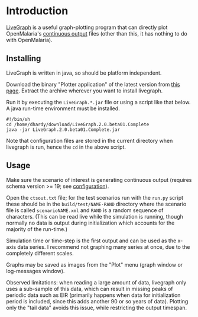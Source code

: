 # Introduction #

[LiveGraph](http://www.live-graph.org/) is a useful graph-plotting program that can directly plot OpenMalaria's [continuous output](Monitoring#Continuous.md) files (other than this, it has nothing to do with OpenMalaria).


## Installing ##

LiveGraph is written in java, so should be platform independent.

Download the binary "Plotter application" of the latest version from [this page](http://www.live-graph.org/download.html). Extract the archive wherever you want to install livegraph.

Run it by executing the `LiveGraph.*.jar` file or using a script like that below. A java run-time environment must be installed.

```
#!/bin/sh
cd /home/dhardy/download/LiveGraph.2.0.beta01.Complete
java -jar LiveGraph.2.0.beta01.Complete.jar
```

Note that configuration files are stored in the current directory when livegraph is run, hence the `cd` in the above script.

## Usage ##

Make sure the scenario of interest is generating continuous output (requires schema version >= 19; see [configuration](XmlScenario#Continuous_reporting.md)).

Open the `ctsout.txt` file; for the test scenarios run with the `run.py` script these should be in the `build/test/NAME-RAND` directory where the scenario file is called `scenarioNAME.xml` and `RAND` is a random sequence of characters. (This can be read live while the simulation is running, though normally no data is output during initialization which accounts for the majority of the run-time.)

Simulation time or time-step is the first output and can be used as the x-axis data series. I recommend not graphing many series at once, due to the completely different scales.

Graphs may be saved as images from the "Plot" menu (graph window or log-messages window).

Observed limitations: when reading a large amount of data, livegraph only uses a sub-sample of this data, which can result in missing peaks of periodic data such as EIR (primarily happens when data for initialization period is included, since this adds another 90 or so years of data). Plotting only the "tail data" avoids this issue, while restricting the output timespan.